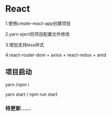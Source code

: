 # React

1.使用create-react-app创建项目

2.yarn eject将项目配置文件修改

3.增加支持less样式

4.react-router-dom + axios + react-redux + antd

## 项目启动

yarn /npm i

yarn start / npm run start

### 待更新......
